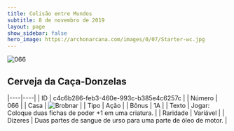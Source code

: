 ```yaml
---
title: Colisão entre Mundos
subtitle: 8 de novembro de 2019
layout: page
show_sidebar: false
hero_image: https://archonarcana.com/images/0/07/Starter-wc.jpg
---
```


![066](https://cdn.keyforgegame.com/media/card_front/pt/452_066_QW7P77GRCXHX_pt.png)

## Cerveja da Caça-Donzelas

|----|----|
| ID | c4c6b286-feb3-460e-993c-b385e4c6257c |
| Número | 066 |
| Casa | ![Brobnar](https://archonarcana.com/images/thumb/e/e0/Brobnar.png/22px-Brobnar.png "Brobnar") |
| Tipo | Ação |
| Bônus | 1A |
| Texto | Jogar: Coloque duas fichas de poder +1 em uma criatura. |
| Raridade | Variável |
| Dizeres | Duas partes de sangue de urso  para uma parte de óleo de motor. |
